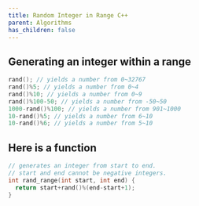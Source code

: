 ```yaml
---
title: Random Integer in Range C++
parent: Algorithms
has_children: false
---
```

## Generating an integer within a range
```cpp
rand(); // yields a number from 0~32767
rand()%5; // yields a number from 0~4
rand()%10; // yields a number from 0~9
rand()%100-50; // yields a number from -50~50
1000-rand()%100; // yields a number from 901~1000
10-rand()%5; // yields a number from 6~10
10-rand()%6; // yields a number from 5~10
```
## Here is a function
```cpp
// generates an integer from start to end.
// start and end cannot be negative integers.
int rand_range(int start, int end) {
  return start+rand()%(end-start+1);
}
```
